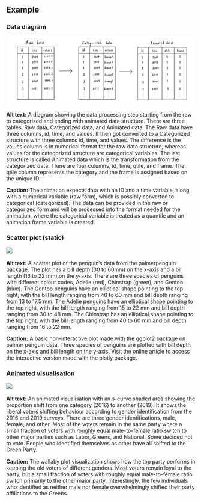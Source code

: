## Example

### Data diagram

![](figures/example2.png)

**Alt text:** A diagram showing the data processing step starting from
the raw to categorized and ending with animated data structure. There
are three tables, Raw data, Categorized data, and Animated data. The Raw
data have three columns, id, time, and values. It then got converted to
a Categorized structure with three columns id, time, and values. The
difference is the values column is in numerical format for the raw data
structure, whereas values for the categorized structure are categorical
variables. The last structure is called Animated data which is the
transformation from the categorized data. There are four columns, id,
time, qtile, and frame. The qtile column represents the category and the
frame is assigned based on the unique ID.

**Caption:** The animation expects data with an ID and a time variable,
along with a numerical variable (raw form), which is possibly converted
to categorical (categorized). The data can be provided in the raw or
categorized form and will be processed into the format needed for the
animation, where the categorical variable is treated as a quantile and
an animation frame variable is created.

### Scatter plot (static)

![](example_files/figure-markdown_strict/unnamed-chunk-2-1.png)

**Alt text:** A scatter plot of the penguin’s data from the
palmerpenguin package. The plot has a bill depth (30 to 60mm) on the
x-axis and a bill length (13 to 22 mm) on the y-axis. There are three
species of penguins with different colour codes, Adelie (red), Chinstrap
(green), and Gentoo (blue). The Gentoo penguins have an elliptical shape
pointing to the top right, with the bill length ranging from 40 to 60 mm
and bill depth ranging from 13 to 17.5 mm. The Adelie penguins have an
elliptical shape pointing to the top right, with the bill length ranging
from 15 to 22 mm and bill depth ranging from 30 to 48 mm. The Chinstrap
has an elliptical shape pointing to the top right, with the bill length
ranging from 40 to 60 mm and bill depth ranging from 16 to 22 mm.

**Caption:** A basic non-interactive plot made with the ggplot2 package
on palmer penguin data. Three species of penguins are plotted with bill
depth on the x-axis and bill length on the y-axis. Visit the online
article to access the interactive version made with the plotly package.

### Animated visualisation

![](figures/example1.gif)

**Alt text:** An animated visualisation with an s-curve shaded area
showing the proportion shift from one category (2016) to another (2019).
It shows the liberal voters shifting behaviour according to gender
identification from the 2016 and 2019 surveys. There are three gender
identifications, male, female, and other. Most of the voters remain in
the same party where a small fraction of voters with roughly equal
male-to-female ratio switch to other major parties such as Labor,
Greens, and National. Some decided not to vote. People who identified
themselves as other have all shifted to the Green Party.

**Caption:** The wallaby plot visualization shows how the top party
performs in keeping the old voters of different genders. Most voters
remain loyal to the party, but a small fraction of voters with roughly
equal male-to-female ratio switch primarily to the other major party.
Interestingly, the few individuals who identified as neither male nor
female overwhelmingly shifted their party affiliations to the Greens.
